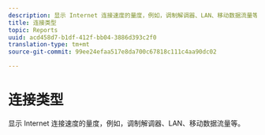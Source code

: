 ```yaml
---
description: 显示 Internet 连接速度的量度，例如，调制解调器、LAN、移动数据流量等。
title: 连接类型
topic: Reports
uuid: acd458d7-b1df-412f-bb04-3886d393c2f0
translation-type: tm+mt
source-git-commit: 99ee24efaa517e8da700c67818c111c4aa90dc02

---
```



# 连接类型

显示 Internet 连接速度的量度，例如，调制解调器、LAN、移动数据流量等。

